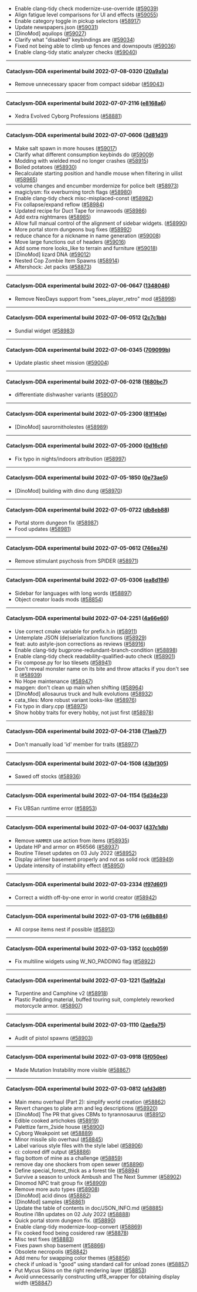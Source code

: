 * Enable clang-tidy check modernize-use-override ([#59039](https://github.com/CleverRaven/Cataclysm-DDA/pull/59039))
* Align fatigue level comparisons for UI and effects ([#59055](https://github.com/CleverRaven/Cataclysm-DDA/pull/59055))
* Enable category toggle in pickup selectors ([#58917](https://github.com/CleverRaven/Cataclysm-DDA/pull/58917))
* Update newspapers.json ([#59031](https://github.com/CleverRaven/Cataclysm-DDA/pull/59031))
* [DinoMod] aquilops ([#59027](https://github.com/CleverRaven/Cataclysm-DDA/pull/59027))
* Clarify what "disabled" keybindings are ([#59034](https://github.com/CleverRaven/Cataclysm-DDA/pull/59034))
* Fixed not being able to climb up fences and downspouts ([#59036](https://github.com/CleverRaven/Cataclysm-DDA/pull/59036))
* Enable clang-tidy static analyzer checks ([#59040](https://github.com/CleverRaven/Cataclysm-DDA/pull/59040))

---

#### Cataclysm-DDA experimental build 2022-07-08-0320 ([20a9a1a](https://github.com/CleverRaven/Cataclysm-DDA/releases/tag/cdda-experimental-2022-07-08-0320))

* Remove unnecessary spacer from compact sidebar ([#59043](https://github.com/CleverRaven/Cataclysm-DDA/pull/59043))

---

#### Cataclysm-DDA experimental build 2022-07-07-2116 ([e8168a6](https://github.com/CleverRaven/Cataclysm-DDA/releases/tag/cdda-experimental-2022-07-07-2116))

* Xedra Evolved Cyborg Professions ([#58881](https://github.com/CleverRaven/Cataclysm-DDA/pull/58881))

---

#### Cataclysm-DDA experimental build 2022-07-07-0606 ([3d81d31](https://github.com/CleverRaven/Cataclysm-DDA/releases/tag/cdda-experimental-2022-07-07-0606))

* Make salt spawn in more houses ([#59017](https://github.com/CleverRaven/Cataclysm-DDA/pull/59017))
* Clarify what different consumption keybinds do ([#59009](https://github.com/CleverRaven/Cataclysm-DDA/pull/59009))
* Modding with wielded mod no longer crashes ([#58915](https://github.com/CleverRaven/Cataclysm-DDA/pull/58915))
* Boiled potatoes ([#58930](https://github.com/CleverRaven/Cataclysm-DDA/pull/58930))
* Recalculate starting position and handle mouse when filtering in uilist ([#58965](https://github.com/CleverRaven/Cataclysm-DDA/pull/58965))
* volume changes and encumber mordernize for police belt ([#58973](https://github.com/CleverRaven/Cataclysm-DDA/pull/58973))
* magiclysm: fix everburning torch flags ([#58980](https://github.com/CleverRaven/Cataclysm-DDA/pull/58980))
* Enable clang-tidy check misc-misplaced-const ([#58982](https://github.com/CleverRaven/Cataclysm-DDA/pull/58982))
* Fix collapse/expand reflow ([#58984](https://github.com/CleverRaven/Cataclysm-DDA/pull/58984))
* Updated recipe for Duct Tape for innawoods ([#58986](https://github.com/CleverRaven/Cataclysm-DDA/pull/58986))
* Add extra nightmares ([#58985](https://github.com/CleverRaven/Cataclysm-DDA/pull/58985))
* Allow full manual control of the alignment of sidebar widgets. ([#58990](https://github.com/CleverRaven/Cataclysm-DDA/pull/58990))
* More portal storm dungeons bug fixes ([#58992](https://github.com/CleverRaven/Cataclysm-DDA/pull/58992))
* reduce chance for a nickname in name generation ([#59008](https://github.com/CleverRaven/Cataclysm-DDA/pull/59008))
* Move large functions out of headers ([#59016](https://github.com/CleverRaven/Cataclysm-DDA/pull/59016))
* Add some more looks_like to terrain and furniture ([#59018](https://github.com/CleverRaven/Cataclysm-DDA/pull/59018))
* [DinoMod] lizard DNA ([#59012](https://github.com/CleverRaven/Cataclysm-DDA/pull/59012))
* Nested Cop Zombie Item Spawns ([#58914](https://github.com/CleverRaven/Cataclysm-DDA/pull/58914))
* Aftershock: Jet packs ([#58873](https://github.com/CleverRaven/Cataclysm-DDA/pull/58873))

---

#### Cataclysm-DDA experimental build 2022-07-06-0647 ([1348046](https://github.com/CleverRaven/Cataclysm-DDA/releases/tag/cdda-experimental-2022-07-06-0647))

* Remove NeoDays support from "sees_player_retro" mod ([#58998](https://github.com/CleverRaven/Cataclysm-DDA/pull/58998))

---

#### Cataclysm-DDA experimental build 2022-07-06-0512 ([2c7c1bb](https://github.com/CleverRaven/Cataclysm-DDA/releases/tag/cdda-experimental-2022-07-06-0512))

* Sundial widget ([#58983](https://github.com/CleverRaven/Cataclysm-DDA/pull/58983))

---

#### Cataclysm-DDA experimental build 2022-07-06-0345 ([709099b](https://github.com/CleverRaven/Cataclysm-DDA/releases/tag/cdda-experimental-2022-07-06-0345))

* Update plastic sheet mission ([#59004](https://github.com/CleverRaven/Cataclysm-DDA/pull/59004))

---

#### Cataclysm-DDA experimental build 2022-07-06-0218 ([1680bc7](https://github.com/CleverRaven/Cataclysm-DDA/releases/tag/cdda-experimental-2022-07-06-0218))

* differentiate dishwasher variants ([#59007](https://github.com/CleverRaven/Cataclysm-DDA/pull/59007))

---

#### Cataclysm-DDA experimental build 2022-07-05-2300 ([81f140e](https://github.com/CleverRaven/Cataclysm-DDA/releases/tag/cdda-experimental-2022-07-05-2300))

* [DinoMod] saurornitholestes ([#58989](https://github.com/CleverRaven/Cataclysm-DDA/pull/58989))

---

#### Cataclysm-DDA experimental build 2022-07-05-2000 ([0d16cfd](https://github.com/CleverRaven/Cataclysm-DDA/releases/tag/cdda-experimental-2022-07-05-2000))

* Fix typo in nights/indoors attribution ([#58997](https://github.com/CleverRaven/Cataclysm-DDA/pull/58997))

---

#### Cataclysm-DDA experimental build 2022-07-05-1850 ([0e73ae5](https://github.com/CleverRaven/Cataclysm-DDA/releases/tag/cdda-experimental-2022-07-05-1850))

* [DinoMod] building with dino dung ([#58970](https://github.com/CleverRaven/Cataclysm-DDA/pull/58970))

---

#### Cataclysm-DDA experimental build 2022-07-05-0722 ([db8eb88](https://github.com/CleverRaven/Cataclysm-DDA/releases/tag/cdda-experimental-2022-07-05-0722))

* Portal storm dungeon fix ([#58987](https://github.com/CleverRaven/Cataclysm-DDA/pull/58987))
* Food updates ([#58981](https://github.com/CleverRaven/Cataclysm-DDA/pull/58981))

---

#### Cataclysm-DDA experimental build 2022-07-05-0612 ([746ea74](https://github.com/CleverRaven/Cataclysm-DDA/releases/tag/cdda-experimental-2022-07-05-0612))

* Remove stimulant psychosis from SPIDER ([#58971](https://github.com/CleverRaven/Cataclysm-DDA/pull/58971))

---

#### Cataclysm-DDA experimental build 2022-07-05-0306 ([ea8d194](https://github.com/CleverRaven/Cataclysm-DDA/releases/tag/cdda-experimental-2022-07-05-0306))

* Sidebar for languages with long words ([#58897](https://github.com/CleverRaven/Cataclysm-DDA/pull/58897))
* Object creator loads mods ([#58854](https://github.com/CleverRaven/Cataclysm-DDA/pull/58854))

---

#### Cataclysm-DDA experimental build 2022-07-04-2251 ([4a66e60](https://github.com/CleverRaven/Cataclysm-DDA/releases/tag/cdda-experimental-2022-07-04-2251))

* Use correct cmake variable for prefix.h.in ([#58911](https://github.com/CleverRaven/Cataclysm-DDA/pull/58911))
* Untemplate JSON (de)serialization functions ([#58929](https://github.com/CleverRaven/Cataclysm-DDA/pull/58929))
* feat: auto astyle-json corrections as reviews ([#58916](https://github.com/CleverRaven/Cataclysm-DDA/pull/58916))
* Enable clang-tidy bugprone-redundant-branch-condition ([#58898](https://github.com/CleverRaven/Cataclysm-DDA/pull/58898))
* Enable clang-tidy check readability-qualified-auto check ([#58901](https://github.com/CleverRaven/Cataclysm-DDA/pull/58901))
* Fix compose.py for Iso tilesets ([#58941](https://github.com/CleverRaven/Cataclysm-DDA/pull/58941))
* Don't reveal monster name on its bite and throw attacks if you don't see it ([#58939](https://github.com/CleverRaven/Cataclysm-DDA/pull/58939))
* No Hope maintenance ([#58947](https://github.com/CleverRaven/Cataclysm-DDA/pull/58947))
* mapgen: don't clean up main when shifting ([#58964](https://github.com/CleverRaven/Cataclysm-DDA/pull/58964))
* [DinoMod] allosaurus truck and hulk evolutions ([#58932](https://github.com/CleverRaven/Cataclysm-DDA/pull/58932))
* cata_tiles: More robust variant looks-like ([#58976](https://github.com/CleverRaven/Cataclysm-DDA/pull/58976))
* Fix typo in diary.cpp ([#58975](https://github.com/CleverRaven/Cataclysm-DDA/pull/58975))
* Show hobby traits for every hobby, not just first ([#58978](https://github.com/CleverRaven/Cataclysm-DDA/pull/58978))

---

#### Cataclysm-DDA experimental build 2022-07-04-2138 ([71aeb77](https://github.com/CleverRaven/Cataclysm-DDA/releases/tag/cdda-experimental-2022-07-04-2138))

* Don't manually load 'id' member for traits ([#58977](https://github.com/CleverRaven/Cataclysm-DDA/pull/58977))

---

#### Cataclysm-DDA experimental build 2022-07-04-1508 ([43bf305](https://github.com/CleverRaven/Cataclysm-DDA/releases/tag/cdda-experimental-2022-07-04-1508))

* Sawed off stocks ([#58936](https://github.com/CleverRaven/Cataclysm-DDA/pull/58936))

---

#### Cataclysm-DDA experimental build 2022-07-04-1154 ([5d34e23](https://github.com/CleverRaven/Cataclysm-DDA/releases/tag/cdda-experimental-2022-07-04-1154))

* Fix UBSan runtime error ([#58953](https://github.com/CleverRaven/Cataclysm-DDA/pull/58953))

---

#### Cataclysm-DDA experimental build 2022-07-04-0037 ([437c1db](https://github.com/CleverRaven/Cataclysm-DDA/releases/tag/cdda-experimental-2022-07-04-0037))

* Remove `HAMMER` use action from items ([#58935](https://github.com/CleverRaven/Cataclysm-DDA/pull/58935))
* Update HP and armor on #56566 ([#58937](https://github.com/CleverRaven/Cataclysm-DDA/pull/58937))
* Routine Tileset updates on 03 July 2022 ([#58952](https://github.com/CleverRaven/Cataclysm-DDA/pull/58952))
* Display airliner basement properly and not as solid rock ([#58949](https://github.com/CleverRaven/Cataclysm-DDA/pull/58949))
* Update intensity of instability effect ([#58950](https://github.com/CleverRaven/Cataclysm-DDA/pull/58950))

---

#### Cataclysm-DDA experimental build 2022-07-03-2334 ([f97d601](https://github.com/CleverRaven/Cataclysm-DDA/releases/tag/cdda-experimental-2022-07-03-2334))

* Correct a width off-by-one error in world creator ([#58942](https://github.com/CleverRaven/Cataclysm-DDA/pull/58942))

---

#### Cataclysm-DDA experimental build 2022-07-03-1716 ([e68b884](https://github.com/CleverRaven/Cataclysm-DDA/releases/tag/cdda-experimental-2022-07-03-1716))

* All corpse items nest if possible ([#58913](https://github.com/CleverRaven/Cataclysm-DDA/pull/58913))

---

#### Cataclysm-DDA experimental build 2022-07-03-1352 ([cccb059](https://github.com/CleverRaven/Cataclysm-DDA/releases/tag/cdda-experimental-2022-07-03-1352))

* Fix multiline widgets using W_NO_PADDING flag ([#58922](https://github.com/CleverRaven/Cataclysm-DDA/pull/58922))

---

#### Cataclysm-DDA experimental build 2022-07-03-1221 ([5a9fa2a](https://github.com/CleverRaven/Cataclysm-DDA/releases/tag/cdda-experimental-2022-07-03-1221))

* Turpentine and Camphine v2 ([#58918](https://github.com/CleverRaven/Cataclysm-DDA/pull/58918))
* Plastic Padding material, buffed touring suit, completely reworked motorcycle armor. ([#58907](https://github.com/CleverRaven/Cataclysm-DDA/pull/58907))

---

#### Cataclysm-DDA experimental build 2022-07-03-1110 ([2ae6a75](https://github.com/CleverRaven/Cataclysm-DDA/releases/tag/cdda-experimental-2022-07-03-1110))

* Audit of pistol spawns ([#58903](https://github.com/CleverRaven/Cataclysm-DDA/pull/58903))

---

#### Cataclysm-DDA experimental build 2022-07-03-0918 ([5f050ee](https://github.com/CleverRaven/Cataclysm-DDA/releases/tag/cdda-experimental-2022-07-03-0918))

* Made Mutation Instability more visible ([#58867](https://github.com/CleverRaven/Cataclysm-DDA/pull/58867))

---

#### Cataclysm-DDA experimental build 2022-07-03-0812 ([afd3d8f](https://github.com/CleverRaven/Cataclysm-DDA/releases/tag/cdda-experimental-2022-07-03-0812))

* Main menu overhaul (Part 2): simplify world creation ([#58862](https://github.com/CleverRaven/Cataclysm-DDA/pull/58862))
* Revert changes to plate arm and leg descriptions ([#58920](https://github.com/CleverRaven/Cataclysm-DDA/pull/58920))
* [DinoMod] The PR that gives CBMs to tyrannosaurus ([#58912](https://github.com/CleverRaven/Cataclysm-DDA/pull/58912))
* Edible cooked artichokes ([#58919](https://github.com/CleverRaven/Cataclysm-DDA/pull/58919))
* Palettize farm_2side house ([#58900](https://github.com/CleverRaven/Cataclysm-DDA/pull/58900))
* Cyborg Weakpoint set ([#58889](https://github.com/CleverRaven/Cataclysm-DDA/pull/58889))
* Minor missile silo overhaul ([#58845](https://github.com/CleverRaven/Cataclysm-DDA/pull/58845))
* Label various style files with the style label ([#58906](https://github.com/CleverRaven/Cataclysm-DDA/pull/58906))
* ci: colored diff output ([#58886](https://github.com/CleverRaven/Cataclysm-DDA/pull/58886))
* flag bottom of mine as a challenge ([#58859](https://github.com/CleverRaven/Cataclysm-DDA/pull/58859))
* remove day one shockers from open sewer ([#58896](https://github.com/CleverRaven/Cataclysm-DDA/pull/58896))
* Define special_forest_thick as a forest tile ([#58894](https://github.com/CleverRaven/Cataclysm-DDA/pull/58894))
* Survive a season to unlock Ambush and The Next Summer ([#58902](https://github.com/CleverRaven/Cataclysm-DDA/pull/58902))
* Dinomod NPC trait group fix ([#58909](https://github.com/CleverRaven/Cataclysm-DDA/pull/58909))
* Remove more auto types ([#58908](https://github.com/CleverRaven/Cataclysm-DDA/pull/58908))
* [DinoMod] acid dinos ([#58882](https://github.com/CleverRaven/Cataclysm-DDA/pull/58882))
* [DinoMod] samples ([#58861](https://github.com/CleverRaven/Cataclysm-DDA/pull/58861))
* Update the table of contents in doc/JSON_INFO.md ([#58885](https://github.com/CleverRaven/Cataclysm-DDA/pull/58885))
* Routine i18n updates on 02 July 2022 ([#58888](https://github.com/CleverRaven/Cataclysm-DDA/pull/58888))
* Quick portal storm dungeon fix. ([#58890](https://github.com/CleverRaven/Cataclysm-DDA/pull/58890))
* Enable clang-tidy modernize-loop-convert ([#58869](https://github.com/CleverRaven/Cataclysm-DDA/pull/58869))
* Fix cooked food being cosidered raw ([#58878](https://github.com/CleverRaven/Cataclysm-DDA/pull/58878))
* Misc test fixes ([#58883](https://github.com/CleverRaven/Cataclysm-DDA/pull/58883))
* Fixes pawn shop basement ([#58866](https://github.com/CleverRaven/Cataclysm-DDA/pull/58866))
* Obsolete necropolis ([#58842](https://github.com/CleverRaven/Cataclysm-DDA/pull/58842))
* Add menu for swapping color themes ([#58856](https://github.com/CleverRaven/Cataclysm-DDA/pull/58856))
* check if unload is "good" using standard call for unload zones ([#58857](https://github.com/CleverRaven/Cataclysm-DDA/pull/58857))
* Put Mycus Skins on the right rendering layer ([#58853](https://github.com/CleverRaven/Cataclysm-DDA/pull/58853))
* Avoid unnecessarily constructing utf8_wrapper for obtaining display width ([#58847](https://github.com/CleverRaven/Cataclysm-DDA/pull/58847))
